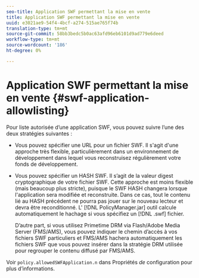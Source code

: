 ```yaml
---
seo-title: Application SWF permettant la mise en vente
title: Application SWF permettant la mise en vente
uuid: e3021ae9-54f4-4bcf-a274-515ae765f74b
translation-type: tm+mt
source-git-commit: 58bb3bedc5b0ac63afd96eb6101d9ad779e6deed
workflow-type: tm+mt
source-wordcount: '186'
ht-degree: 0%

---
```



# Application SWF permettant la mise en vente {#swf-application-allowlisting}

Pour liste autorisée d’une application SWF, vous pouvez suivre l’une des deux stratégies suivantes :

* Vous pouvez spécifier une URL pour un fichier SWF. Il s&#39;agit d&#39;une approche très flexible, particulièrement dans un environnement de développement dans lequel vous reconstruisez régulièrement votre fonds de développement.
* Vous pouvez spécifier un HASH SWF. Il s’agit de la valeur digest cryptographique de votre fichier SWF. Cette approche est moins flexible (mais beaucoup plus stricte), puisque le SWF HASH changera lorsque l&#39;application sera modifiée et reconstruite. Dans ce cas, tout le contenu lié au HASH précédent ne pourra pas jouer sur le nouveau lecteur et devra être reconditionné. L&#39; [!DNL PolicyManager.jar] outil calcule automatiquement le hachage si vous spécifiez un [!DNL .swf] fichier.

   D’autre part, si vous utilisez Primetime DRM via Flash/Adobe Media Server (FMS/AMS), vous pouvez indiquer le chemin d’accès à vos fichiers SWF particuliers et FMS/AMS hachera automatiquement les fichiers SWF que vous pouvez insérer dans la stratégie DRM utilisée pour regrouper le contenu diffusé par FMS/AMS.

Voir `policy.allowedSWFApplication.n` dans Propriétés *de* configuration pour plus d’informations.
